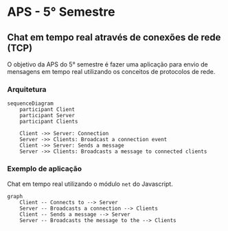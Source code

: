 # APS - 5° Semestre

## Chat em tempo real através de conexões de rede (TCP)

O objetivo da APS do 5° semestre é fazer uma aplicação para envio de mensagens em tempo real utilizando os conceitos de protocolos de rede.

### Arquitetura

```mermaid
sequenceDiagram
    participant Client
    participant Server
    participant Clients

    Client ->> Server: Connection
    Server ->> Clients: Broadcast a connection event
    Client ->> Server: Sends a message
    Server ->> Clients: Broadcasts a message to connected clients
```

### Exemplo de aplicação

Chat em tempo real utilizando o módulo `net` do Javascript.

```mermaid
graph
    Client -- Connects to --> Server
    Server -- Broadcasts a connection --> Clients
    Client -- Sends a message --> Server
    Server -- Broadcasts the message to the --> Clients
```
